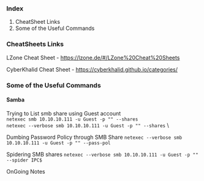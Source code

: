 ### Index
1.  CheatSheet Links 
2. Some of the Useful Commands

### CheatSheets Links

LZone Cheat Sheet - https://lzone.de/#/LZone%20Cheat%20Sheets

CyberKhalid Cheat Sheet - https://cyberkhalid.github.io/categories/


### Some of the Useful Commands

#### Samba

Trying to List smb share using Guest account \
`netexec smb 10.10.10.111 -u Guest -p "" --shares` \
`netexec --verbose smb 10.10.10.111 -u Guest -p "" --shares` \

Dumbing Password Policy through SMB Share
`netexec --verbose smb 10.10.10.111 -u Guest -p "" --pass-pol`

Spidering SMB shares
`netexec --verbose smb 10.10.10.111 -u Guest -p "" --spider IPC$`

OnGoing Notes